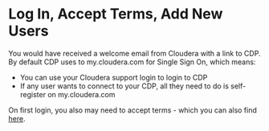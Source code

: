 # Log In, Accept Terms, Add New Users

You would have received a welcome email from Cloudera with a link to CDP.  By
default CDP uses to my.cloudera.com for Single Sign On, which means:
* You can use your Cloudera support login to login to CDP
* If any user wants to connect to your CDP, all they need to do is self-register
on my.cloudera.com


On first login, you also may need to accept terms - which you can also find 
[here](https://www.cloudera.com/terms-conditions/). 